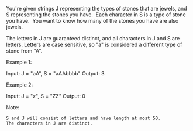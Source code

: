 You&#39;re given strings J representing the types of stones that are jewels, and S representing the stones you have.&nbsp; Each character in S is a type of stone you have.&nbsp; You want to know how many of the stones you have are also jewels.

The letters in J are guaranteed distinct, and all characters in J and S are letters. Letters are case sensitive, so &quot;a&quot; is considered a different type of stone from &quot;A&quot;.

Example 1:


Input: J = &quot;aA&quot;, S = &quot;aAAbbbb&quot;
Output: 3


Example 2:


Input: J = &quot;z&quot;, S = &quot;ZZ&quot;
Output: 0


Note:


	S and J will consist of letters and have length at most 50.
	The characters in J are distinct.

